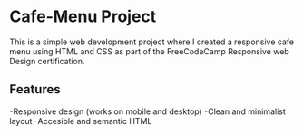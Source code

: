 # Cafe-Menu Project 
This is a simple web development project where I created a responsive cafe menu using HTML and CSS as part of the FreeCodeCamp Responsive web Design certification.

## Features 
-Responsive design (works on mobile and desktop)
-Clean and minimalist layout
-Accesible and semantic HTML